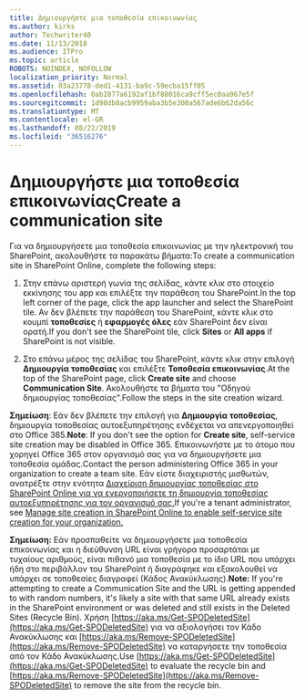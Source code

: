 ```yaml
---
title: Δημιουργήστε μια τοποθεσία επικοινωνίας
ms.author: kirks
author: Techwriter40
ms.date: 11/13/2018
ms.audience: ITPro
ms.topic: article
ROBOTS: NOINDEX, NOFOLLOW
localization_priority: Normal
ms.assetid: 03a23778-ded1-4131-ba9c-59ecba15ff05
ms.openlocfilehash: 0ab2877a6192af1bf88016ca9cff5ec0aa967e5f
ms.sourcegitcommit: 1d98db8acb9959aba3b5e308a567ade6b62da56c
ms.translationtype: MT
ms.contentlocale: el-GR
ms.lasthandoff: 08/22/2019
ms.locfileid: "36516276"
---
```

# <a name="create-a-communication-site"></a><span data-ttu-id="c85f9-102">Δημιουργήστε μια τοποθεσία επικοινωνίας</span><span class="sxs-lookup"><span data-stu-id="c85f9-102">Create a communication site</span></span>

<span data-ttu-id="c85f9-103">Για να δημιουργήσετε μια τοποθεσία επικοινωνίας με την ηλεκτρονική του SharePoint, ακολουθήστε τα παρακάτω βήματα:</span><span class="sxs-lookup"><span data-stu-id="c85f9-103">To create a communication site in SharePoint Online, complete the following steps:</span></span> 
  
1. <span data-ttu-id="c85f9-104">Στην επάνω αριστερή γωνία της σελίδας, κάντε κλικ στο στοιχείο εκκίνησης του app και επιλέξτε την παράθεση του SharePoint.</span><span class="sxs-lookup"><span data-stu-id="c85f9-104">In the top left corner of the page, click the app launcher and select the SharePoint tile.</span></span> <span data-ttu-id="c85f9-105">Αν δεν βλέπετε την παράθεση του SharePoint, κάντε κλικ στο κουμπί **τοποθεσίες** ή **εφαρμογές όλες** εάν SharePoint δεν είναι ορατή.</span><span class="sxs-lookup"><span data-stu-id="c85f9-105">If you don't see the SharePoint tile, click **Sites** or **All apps** if SharePoint is not visible.</span></span> 
    
2. <span data-ttu-id="c85f9-106">Στο επάνω μέρος της σελίδας του SharePoint, κάντε κλικ στην επιλογή **Δημιουργία τοποθεσίας** και επιλέξτε **Τοποθεσία επικοινωνίας**.</span><span class="sxs-lookup"><span data-stu-id="c85f9-106">At the top of the SharePoint page, click **Create site** and choose **Communication Site**.</span></span> <span data-ttu-id="c85f9-107">Ακολουθήστε τα βήματα του "Οδηγού δημιουργίας τοποθεσίας".</span><span class="sxs-lookup"><span data-stu-id="c85f9-107">Follow the steps in the site creation wizard.</span></span> 
    
 <span data-ttu-id="c85f9-108">**Σημείωση**: Εάν δεν βλέπετε την επιλογή για **Δημιουργία τοποθεσίας**, δημιουργία τοποθεσίας αυτοεξυπηρέτησης ενδέχεται να απενεργοποιηθεί στο Office 365.</span><span class="sxs-lookup"><span data-stu-id="c85f9-108">**Note**: If you don't see the option for **Create site**, self-service site creation may be disabled in Office 365.</span></span> <span data-ttu-id="c85f9-109">Επικοινωνήστε με το άτομο που χορηγεί Office 365 στον οργανισμό σας για να δημιουργήσετε μια τοποθεσία ομάδας.</span><span class="sxs-lookup"><span data-stu-id="c85f9-109">Contact the person administering Office 365 in your organization to create a team site.</span></span> <span data-ttu-id="c85f9-110">Εάν είστε διαχειριστής μισθωτών, ανατρέξτε στην ενότητα [Διαχείριση δημιουργίας τοποθεσίας στο SharePoint Online για να ενεργοποιήσετε τη δημιουργία τοποθεσίας αυτοεξυπηρέτησης για τον οργανισμό σας.](https://go.microsoft.com/fwlink/?linkid=2018780)</span><span class="sxs-lookup"><span data-stu-id="c85f9-110">If you're a tenant administrator, see [Manage site creation in SharePoint Online to enable self-service site creation for your organization.](https://go.microsoft.com/fwlink/?linkid=2018780)</span></span>
  
 <span data-ttu-id="c85f9-111">**Σημείωση:** Εάν προσπαθείτε να δημιουργήσετε μια τοποθεσία επικοινωνίας και η διεύθυνση URL είναι γρήγορα προσαρτάται με τυχαίους αριθμούς, είναι πιθανό μια τοποθεσία με το ίδιο URL που υπάρχει ήδη στο περιβάλλον του SharePoint ή διαγράφηκε και εξακολουθεί να υπάρχει σε τοποθεσίες διαγραφεί (Κάδος Ανακύκλωσης).</span><span class="sxs-lookup"><span data-stu-id="c85f9-111">**Note:** If you're attempting to create a Communication Site and the URL is getting appended to with random numbers, it's likely a site with that same URL already exists in the SharePoint environment or was deleted and still exists in the Deleted Sites (Recycle Bin).</span></span> <span data-ttu-id="c85f9-112">Χρήση [https://aka.ms/Get-SPODeletedSite](https://aka.ms/Get-SPODeletedSite) για να αξιολογήσει τον Κάδο Ανακύκλωσης και [https://aka.ms/Remove-SPODeletedSite](https://aka.ms/Remove-SPODeletedSite) να καταργήσετε την τοποθεσία από τον Κάδο Ανακύκλωσης.</span><span class="sxs-lookup"><span data-stu-id="c85f9-112">Use [https://aka.ms/Get-SPODeletedSite](https://aka.ms/Get-SPODeletedSite) to evaluate the recycle bin and [https://aka.ms/Remove-SPODeletedSite](https://aka.ms/Remove-SPODeletedSite) to remove the site from the recycle bin.</span></span> 
  

